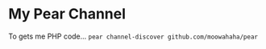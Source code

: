 My Pear Channel
==============

To gets me PHP code... `pear channel-discover github.com/moowahaha/pear`
